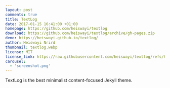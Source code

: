 ```yaml
---
layout: post
comments: true
title: TextLog
date: 2017-01-15 16:41:00 +01:00
homepage: https://github.com/heiswayi/textlog
download: https://github.com/heiswayi/textlog/archive/gh-pages.zip
demo: https://heiswayi.github.io/textlog/
author: Heiswayi Nrird
thumbnail: textlog.webp
license: MIT
license_link: https://raw.githubusercontent.com/heiswayi/textlog/refs/heads/gh-pages/LICENSE
carousel:
  - 'screenshot.png'
---
```


TextLog is the best minimalist content-focused Jekyll theme.
